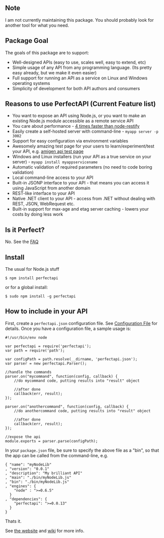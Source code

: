 Note
----
I am not currently maintaining this package.  You should probably look for another tool for what you need.  

Package Goal
------------
The goals of this package are to support:

 - Well-designed APIs (easy to use, scales well, easy to extend, etc)
 - Simple usage of any API from any programming language.  (Its pretty easy already, but we make it even easier)
 - Full support for running an API as a service on Linux and Windows operating systems
 - Simplicity of development for both API authors and consumers
 

Reasons to use PerfectAPI (Current Feature list)
-------------------------

 - You want to expose an API using Node.js, or you want to make an existing Node.js module accessible as a remote service API
 - You care about performance - [4 times faster than node-restify](http://blog.perfectapi.com/2012/benchmarking-apis-using-perfectapi-vs-express.js-vs-restify.js/)
 - Easily create a self-hosted server with command-line - `myapp server -p 3002`
 - Support for easy configuration via environment variables
 - Awesomely amazing test page for your users to learn/experiment/test your API, e.g. [amigen api test page](http://services.perfectapi.com:3000/amigen/testapp/)
 - Windows and Linux installers (run your API as a true service on your server) - `myapp install myappservicename`
 - Automatic validation of required parameters (no need to code boring validation)
 - Local command-line access to your API
 - Built-in JSONP interface to your API - that means you can access it using JavaScript from another domain
 - REST-like interface to your API
 - Native .NET client to your API - access from .NET without dealing with REST, JSON, WebRequest etc.
 - Built-in support for max-age and etag server caching - lowers your costs by doing less work
 
Is it Perfect?
--------------

No.  See the [FAQ](https://github.com/perfectapi/node-perfectapi/wiki/FAQ)

Install
-------
The usual for Node.js stuff

    $ npm install perfectapi

or for a global install:

    $ sudo npm install -g perfectapi

How to include in your API
--------------------------
First, create a `perfectapi.json` configuration file.  See [Configuration File](node-perfectapi/wiki/perfectapi-config-file-format) for details.   Once you have a configuration file, a sample usage is:

```
#!/usr/bin/env node

var perfectapi = require('perfectapi');  
var path = require('path');

var configPath = path.resolve(__dirname, 'perfectapi.json');
var parser = new perfectapi.Parser();

//handle the commands
parser.on("mycommand", function(config, callback) {
	//do mycommand code, putting results into "result" object

	//after done
	callback(err, result);
});
 
parser.on("anothercommand", function(config, callback) {
	//do anothercommand code, putting results into "result" object

	//after done
	callback(err, result);
});

//expose the api
module.exports = parser.parse(configPath);
```

In your `package.json` file, be sure to specify the above file as a "bin", so that the app can be called from the command-line, e.g.

```	
{ "name": "myNodeLib"
, "version": "0.0.1"
, "description": "My brilliant API"
, "main": "./bin/myNodeLib.js"
, "bin": "./bin/myNodeLib.js"
, "engines": {
    "node" : ">=0.6.5"
  }
, "dependencies": {
	"perfectapi": ">=0.0.13"
  }
}
```
Thats it.  

See [the website](http://perfectapi.github.com/node-perfectapi) and [wiki](http://github.com/perfectapi/node-perfectapi/wiki) for more info.
